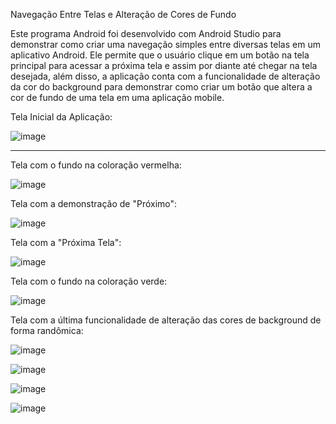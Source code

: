 Navegação Entre Telas e Alteração de Cores de Fundo

Este programa Android foi desenvolvido com Android Studio para demonstrar como criar uma navegação simples entre diversas telas em um aplicativo Android. Ele permite que o usuário clique em um botão na tela principal para acessar a próxima tela e assim por diante até chegar na tela desejada, além disso, a aplicação conta com a funcionalidade de alteração da cor do background para demonstrar como criar um botão que altera a cor de fundo de uma tela em uma aplicação mobile.

Tela Inicial da Aplicação:

![image](https://github.com/Mataraujo2010/botoes_coloridos/assets/100869628/b1e25560-56c8-4dc7-9bb9-83da668ca294)

---------------------------------------------------------------------------------------------------------------------------------------------------------------------------------------------------------------------------------------------------------------------------

Tela com o fundo na coloração vermelha:

![image](https://github.com/Mataraujo2010/botoes_coloridos/assets/100869628/06ee7c43-8dc8-4b4c-866f-7cfcd75943b4)

Tela com a demonstração de "Próximo":

![image](https://github.com/Mataraujo2010/botoes_coloridos/assets/100869628/000196fc-f3c4-4708-a2a0-f550e6b22fc3)

Tela com a "Próxima Tela":

![image](https://github.com/Mataraujo2010/botoes_coloridos/assets/100869628/021869f1-821c-4f2a-b44a-ede2ccd46611)

Tela com o fundo na coloração verde:

![image](https://github.com/Mataraujo2010/botoes_coloridos/assets/100869628/6ed63570-929a-435b-a949-2af1a17b9478)

Tela com a última funcionalidade de alteração das cores de background de forma randômica:

![image](https://github.com/Mataraujo2010/botoes_coloridos/assets/100869628/2a26609c-21f0-4ae0-80c7-921163340c54)

![image](https://github.com/Mataraujo2010/botoes_coloridos/assets/100869628/6cf1979d-eb81-48d8-8e2c-7ee1dfa3755d)

![image](https://github.com/Mataraujo2010/botoes_coloridos/assets/100869628/f92baede-8813-4613-9d7b-66b1606bb390)

![image](https://github.com/Mataraujo2010/botoes_coloridos/assets/100869628/d39bca73-0d0e-4c7e-999d-e0b57765c0ff)







